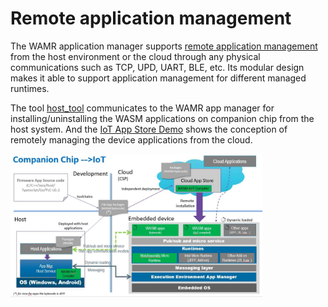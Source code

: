 # Remote application management

The WAMR application manager supports [remote application management](../core/app-mgr) from the host environment or the cloud through any physical communications such as TCP, UPD, UART, BLE, etc. Its modular design makes it able to support application management for different managed runtimes.

The tool [host_tool](../test-tools/host-tool) communicates to the WAMR app manager for installing/uninstalling the WASM applications on companion chip from the host system. And the [IoT App Store Demo](../test-tools/IoT-APP-Store-Demo/) shows the conception of remotely managing the device applications from the cloud.


<img src="../../doc/pics/wamr-arch.JPG" width="80%">
